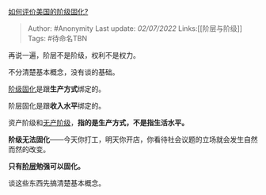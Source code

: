 [如何评价美国的阶级固化?](https://www.zhihu.com/question/538866317/answer/2545139169)

> Author: #Anonymity
> Last update: *02/07/2022*
> Links:[[阶层与阶级]]
> Tags: #待命名TBN

再说一遍，阶层不是阶级，权利不是权力。

不分清楚基本概念，没有谈的基础。

[阶级固化](https://www.zhihu.com/search?q=%E9%98%B6%E7%BA%A7%E5%9B%BA%E5%8C%96&search_source=Entity&hybrid_search_source=Entity&hybrid_search_extra=%7B%22sourceType%22%3A%22answer%22%2C%22sourceId%22%3A2545139169%7D)是跟**生产方式**绑定的。

阶层固化是跟**收入水平**绑定的。

资产阶级和[无产阶级](https://www.zhihu.com/search?q=%E6%97%A0%E4%BA%A7%E9%98%B6%E7%BA%A7&search_source=Entity&hybrid_search_source=Entity&hybrid_search_extra=%7B%22sourceType%22%3A%22answer%22%2C%22sourceId%22%3A2545139169%7D)，**指的是生产方式，不是指生活水平。**

**阶级无法固化**——今天你打工，明天你开店，你看待社会议题的立场就会发生自然而然的改变。

**只有[阶层](https://www.zhihu.com/search?q=%E9%98%B6%E5%B1%82&search_source=Entity&hybrid_search_source=Entity&hybrid_search_extra=%7B%22sourceType%22%3A%22answer%22%2C%22sourceId%22%3A2545139169%7D)勉强可以固化。**

谈这些东西先搞清楚基本概念。
